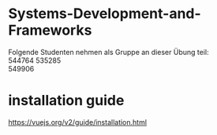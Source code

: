 # Systems-Development-and-Frameworks

Folgende Studenten nehmen als Gruppe an dieser Übung teil:   
544764 
535285  
549906  


  

   # installation guide  
   https://vuejs.org/v2/guide/installation.html 

